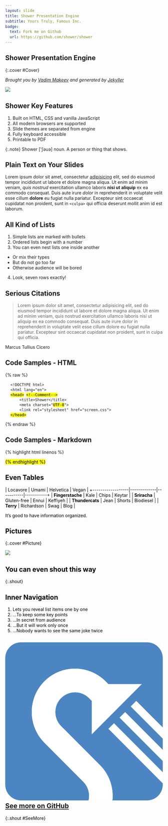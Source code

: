 ```yaml
---
layout: slide
title: Shower Presentation Engine
subtitle: Yours Truly, Famous Inc.
badge:
  text: Fork me on Github
  url: https://github.com/shower/shower
---
```


## Shower Presentation Engine
{:.cover #Cover}

*Brought you by [Vadim Makeev](http://pepelsbey.net/) and generated by [Jekyller](https://github.com/shower/jekyller)*

![](pictures/cover.jpg)
<!-- photo by John Carey, fiftyfootshadows.net -->

<style>
#Cover h2 {
  margin:30px 0 0;
  color:#FFF;
  text-align:center;
  font-size:70px;
}
#Cover p {
  margin:10px 0 0;
  text-align:center;
  color:#FFF;
  font-style:italic;
  font-size:20px;
}
#Cover p a {
  color:#FFF;
}
</style>

## Shower Key Features

1. Built on HTML, CSS and vanilla JavaScript
2. All modern browsers are supported
3. Slide themes are separated from engine
4. Fully keyboard accessible
5. Printable to PDF

{:.note}
Shower ['ʃəuə] noun. A person or thing that shows.


## Plain Text on Your Slides

Lorem ipsum dolor sit amet, consectetur [adipisicing](#all-kind-of-lists) elit, sed do eiusmod tempor incididunt ut labore et dolore magna aliqua. Ut enim ad minim veniam, *quis nostrud* exercitation ullamco laboris **nisi ut aliquip** ex ea commodo consequat. Duis aute irure *dolor* in reprehenderit in voluptate velit esse cillum **dolore** eu fugiat nulla pariatur. Excepteur sint occaecat cupidatat non proident, sunt in `<culpa>` qui officia deserunt mollit anim id est laborum.


## All Kind of Lists

1. Simple lists are marked with bullets
2. Ordered lists begin with a number
3. You can even nest lists one inside another
  - Or mix their types
  - But do not go too far
  - Otherwise audience will be bored
4. Look, seven rows exactly!


## Serious Citations

> Lorem ipsum dolor sit amet, consectetur adipisicing elit, sed do eiusmod tempor incididunt ut labore et dolore magna aliqua. Ut enim ad minim veniam, quis nostrud exercitation ullamco laboris nisi ut aliquip ex ea commodo consequat. Duis aute irure dolor in reprehenderit in voluptate velit esse cillum dolore eu fugiat nulla pariatur. Excepteur sint occaecat cupidatat non proident, sunt in culpa qui officia.

<figcaption>Marcus Tullius Cicero</figcaption>


## Code Samples - HTML

{% raw %}
<pre>
  <code>&lt;!DOCTYPE html&gt;</code>
  <code>&lt;html lang="en"&gt;</code>
  <code><mark>&lt;head&gt;</mark> <mark class="comment">&lt;!--Comment--&gt;</mark></code>
  <code>    &lt;title&gt;Shower&lt;/title&gt;</code>
  <code>    &lt;meta charset="<mark class="important">UTF-8</mark>"&gt;</code>
  <code>    &lt;link rel="stylesheet" href="screen.css"&gt;</code>
  <code><mark>&lt;/head&gt;</mark></code>
</pre>
{% endraw %}


## Code Samples - Markdown

{% highlight html linenos %}
<!DOCTYPE html>
  <html lang="en">
  <head> <!--Comment-->
    <title>Shower</title>
    <meta charset="UTF-8">
    <link rel="stylesheet" href="screen.css">
  <mark>
{% endhighlight %}


## Even Tables

|  Locavore        | Umami       | Helvetica | Vegan     |
+------------------|-------------|-----------|-----------+
| **Fingerstache** | Kale        | Chips     | Keytar    |
| **Sriracha**     | Gluten-free | Ennui     | Keffiyeh  |
| **Thundercats**  | Jean        | Shorts    | Biodiesel |
| **Terry**        | Richardson  | Swag      | Blog      |

It’s good to have information organized.


## Pictures
{:.cover #Picture}

![](pictures/picture.jpg)
<!-- photo by John Carey, fiftyfootshadows.net -->

<style>
#Picture h2 {
  color:#FFF;
}
</style>

## You can even shout this way
{:.shout}


## Inner Navigation

1. Lets you reveal list items one by one
2. ...To keep some key points
3. ...In secret from audience
4. ...But it will work only once
5. ...Nobody wants to see the same joke twice

## ![](pictures/logo.svg) [See more on GitHub](https://github.com/shower/shower/)
{:.shout #SeeMore}

<style>
#SeeMore h2 {
  font-size:100px
  }
#SeeMore img {
  width:0.72em;
  height:0.72em;
}
</style>
